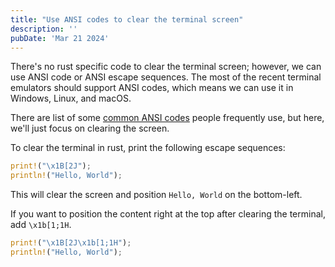 ```yaml
---
title: "Use ANSI codes to clear the terminal screen"
description: ''
pubDate: 'Mar 21 2024'
---
```


There's no rust specific code to clear the terminal screen; however, we can use ANSI code or ANSI escape sequences. The most of the recent terminal emulators should support ANSI codes, which means we can use it in Windows, Linux, and macOS.

There are list of some [common ANSI codes](/notes/common_ansi_codes) people frequently use, but here, we'll just focus on clearing the screen.

To clear the terminal in rust, print the following escape sequences:

```rust
print!("\x1B[2J");
println!("Hello, World");
```

This will clear the screen and position `Hello, World` on the bottom-left. 
<!-- ![](Use%20ANSI%20codes%20to%20clear%20the%20terminal%20screen/rust-clear-screen-bottom.webp){"width":249} -->

If you want to position the content right at the top after clearing the terminal, add `\x1b[1;1H`.

```rust
print!("\x1B[2J\x1b[1;1H");
println!("Hello, World");
```

<!-- ![](Use%20ANSI%20codes%20to%20clear%20the%20terminal%20screen/rust-clear-screen-top.webp){"width":233} -->